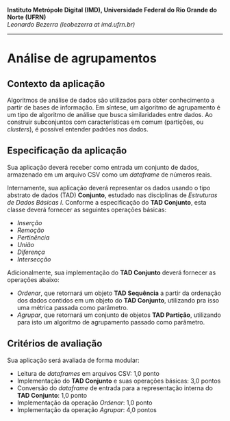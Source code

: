 **Instituto Metrópole Digital (IMD), Universidade Federal do Rio Grande do Norte (UFRN)**  
*Leonardo Bezerra (leobezerra at imd.ufrn.br)*

---

# Análise de agrupamentos

## Contexto da aplicação

Algoritmos de análise de dados são utilizados para obter conhecimento a partir de bases de informação. Em síntese,
um algoritmo de agrupamento é um tipo de algoritmo de análise que busca similaridades entre dados. Ao construir subconjuntos
com características em comum (partições, ou *clusters*), é possível entender padrões nos dados.

## Especificação da aplicação

Sua aplicação deverá receber como entrada um conjunto de dados, armazenado em um arquivo CSV como um *dataframe* de números reais.

Internamente, sua aplicação deverá representar os dados usando o tipo abstrato de dados (TAD) **Conjunto**, estudado nas disciplinas de *Estruturas de Dados Básicas I*.
Conforme a especificação do **TAD Conjunto**, esta classe deverá fornecer as seguintes operações básicas:
* *Inserção*
* *Remoção*
* *Pertinência*
* *União*
* *Diferença*
* *Intersecção*

Adicionalmente, sua implementação do **TAD Conjunto** deverá fornecer as operações abaixo: 
* *Ordenar*, que retornará um objeto **TAD Sequência** a partir da ordenação dos dados contidos em um objeto do **TAD Conjunto**, utilizando pra isso uma métrica passada como parâmetro.
* *Agrupar*, que retornará um conjunto de objetos **TAD Partição**, utilizando para isto um algoritmo de agrupamento passado como parâmetro. 

## Critérios de avaliação

Sua aplicação será avaliada de forma modular:

* Leitura de *dataframes* em arquivos CSV: 1,0 ponto
* Implementação do **TAD Conjunto** e suas operações básicas: 3,0 pontos
* Conversão do *dataframe* de entrada para a representação interna do **TAD Conjunto**: 1,0 ponto
* Implementação da operação *Ordenar*: 1,0 ponto
* Implementação da operação *Agrupar*: 4,0 pontos
